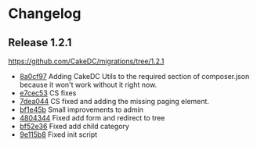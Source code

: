 Changelog
=========

Release 1.2.1
-------------

https://github.com/CakeDC/migrations/tree/1.2.1

 * [8a0cf97](https://github.com/CakeDC/categories/commit/8a0cf97) Adding CakeDC Utils to the required section of composer.json because it won't work without it right now.
 * [e7cec53](https://github.com/CakeDC/categories/commit/e7cec53) CS fixes
 * [7dea044](https://github.com/CakeDC/categories/commit/7dea044) CS fixed and adding the missing paging element.
 * [bf1e45b](https://github.com/CakeDC/categories/commit/bf1e45b) Small improvements to admin
 * [4804344](https://github.com/CakeDC/categories/commit/4804344) Fixed add form and redirect to tree
 * [bf52e36](https://github.com/CakeDC/categories/commit/bf52e36) Fixed add child category
 * [9e115b8](https://github.com/CakeDC/categories/commit/9e115b8) Fixed init script
